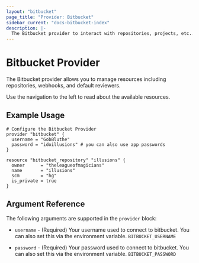 ```yaml
---
layout: "bitbucket"
page_title: "Provider: Bitbucket"
sidebar_current: "docs-bitbucket-index"
description: |-
  The Bitbucket provider to interact with repositories, projects, etc..
---
```


# Bitbucket Provider

The Bitbucket provider allows you to manage resources including repositories,
webhooks, and default reviewers.

Use the navigation to the left to read about the available resources.

## Example Usage

```
# Configure the Bitbucket Provider
provider "bitbucket" {
  username = "GobBluthe"
  password = "idoillusions" # you can also use app passwords
}

resource "bitbucket_repository" "illusions" {
  owner      = "theleagueofmagicians"
  name       = "illusions"
  scm        = "hg"
  is_private = true
}
```

## Argument Reference

The following arguments are supported in the `provider` block:

* `username` - (Required) Your username used to connect to bitbucket. You can
  also set this via the environment variable. `BITBUCKET_USERNAME`

* `password` - (Required) Your password used to connect to bitbucket. You can
  also set this via the environment variable. `BITBUCKET_PASSWORD`
